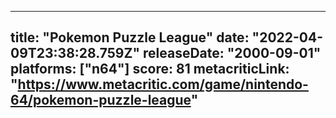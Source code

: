 
---
title: "Pokemon Puzzle League"
date: "2022-04-09T23:38:28.759Z"
releaseDate: "2000-09-01"
platforms: ["n64"]
score: 81
metacriticLink: "https://www.metacritic.com/game/nintendo-64/pokemon-puzzle-league"
---
